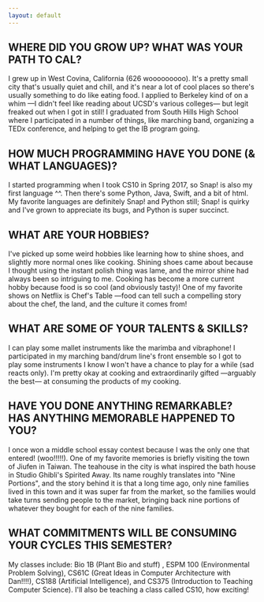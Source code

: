 ```yaml
---
layout: default
---
```


## WHERE DID YOU GROW UP? WHAT WAS YOUR PATH TO CAL?

I grew up in West Covina, California (626 wooooooooo). It's a pretty small city that's usually quiet and chill, and it's near a lot of cool places so there's usually something to do like eating food. I applied to Berkeley kind of on a whim —I didn't feel like reading about UCSD's various colleges— but legit freaked out when I got in still! I graduated from South Hills High School where I participated in a number of things, like marching band, organizing a TEDx conference, and helping to get the IB program going.

## HOW MUCH PROGRAMMING HAVE YOU DONE (& WHAT LANGUAGES)?

I started programming when I took CS10 in Spring 2017, so Snap! is also my first language ^^. Then there's some Python, Java, Swift, and a bit of html. My favorite languages are definitely Snap! and Python still; Snap! is quirky and I've grown to appreciate its bugs, and Python is super succinct.

## WHAT ARE YOUR HOBBIES?

I've picked up some weird hobbies like learning how to shine shoes, and slightly more normal ones like cooking. Shining shoes came about because I thought using the instant polish thing was lame, and the mirror shine had always been so intriguing to me. Cooking has become a more current hobby because food is so cool (and obviously tasty)! One of my favorite shows on Netflix is Chef's Table —food can tell such a compelling story about the chef, the land, and the culture it comes from!

## WHAT ARE SOME OF YOUR TALENTS & SKILLS?

I can play some mallet instruments like the marimba and vibraphone! I participated in my marching band/drum line's front ensemble so I got to play some instruments I know I won't have a chance to play for a while (sad reacts only). I'm pretty okay at cooking and extraordinarily gifted —arguably the best— at consuming the products of my cooking.

## HAVE YOU DONE ANYTHING REMARKABLE? HAS ANYTHING MEMORABLE HAPPENED TO YOU?

I once won a middle school essay contest because I was the only one that entered! (woo!!!!!). One of my favorite memories is briefly visiting the town of Jiufen in Taiwan. The teahouse in the city is what inspired the bath house in Studio Ghibli's Spirited Away. Its name roughly translates into "Nine Portions", and the story behind it is that a long time ago, only nine families lived in this town and it was super far from the market, so the families would take turns sending people to the market, bringing back nine portions of whatever they bought for each of the nine families.


## WHAT COMMITMENTS WILL BE CONSUMING YOUR CYCLES THIS SEMESTER?

My classes include: Bio 1B (Plant Bio and stuff) , ESPM 100 (Environmental Problem Solving), CS61C (Great Ideas in Computer Architecture with Dan!!!!), CS188 (Artificial Intelligence), and CS375 (Introduction to Teaching Computer Science). I'll also be teaching a class called CS10, how exciting!
